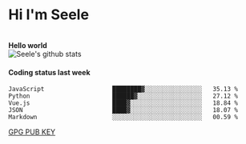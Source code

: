 <h1>Hi I'm Seele</h1>
<br>
<b> Hello world</b>
<br>
<img src="https://github-readme-stats-eight-jade.vercel.app/api?username=Seele0oO&show_icons=true&icon_color=0366d6&bg_color=ffffff&hide_title=true&hide=contribs&include_all_commits=true" alt="Seele's github stats"/>
<br>

<h4>Coding status last week </h4>

<!--START_SECTION:waka-->

```text
JavaScript                   ████████▓░░░░░░░░░░░░░░░░   35.13 %
Python                       ██████▓░░░░░░░░░░░░░░░░░░   27.12 %
Vue.js                       ████▓░░░░░░░░░░░░░░░░░░░░   18.84 %
JSON                         ████▓░░░░░░░░░░░░░░░░░░░░   18.07 %
Markdown                     ░░░░░░░░░░░░░░░░░░░░░░░░░   00.59 %
```

<!--END_SECTION:waka-->



[GPG PUB KEY](https://keys.openpgp.org/vks/v1/by-fingerprint/3FCE91BF5B9666B55B67213C4C57B7824A5B6680)

